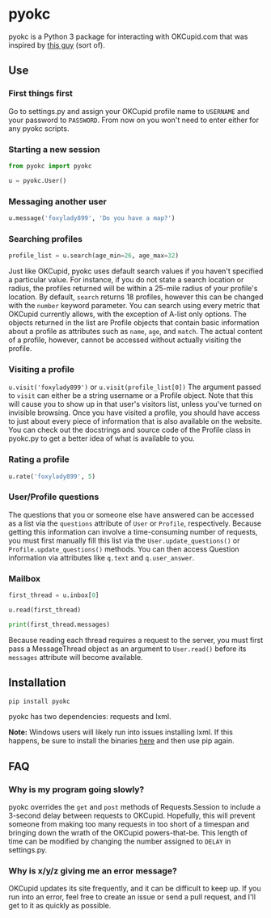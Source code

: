 <h1>pyokc</h1>

pyokc is a Python 3 package for interacting with OKCupid.com that
was inspired by
<a href="http://www.wired.com/wiredscience/2014/01/how-to-hack-okcupid/">this guy</a>
(sort of).

<h2>Use</h2>

<h3>First things first</h3>

Go to settings.py and assign your OKCupid profile name to `USERNAME` and your password
to `PASSWORD`. From now on you won't need to enter either for any pyokc scripts.

<h3>Starting a new session</h3>

```python
from pyokc import pyokc

u = pyokc.User()
```

<h3>Messaging another user</h3>

```python
u.message('foxylady899', 'Do you have a map?')
```

<h3>Searching profiles</h3>

```python
profile_list = u.search(age_min=26, age_max=32)
```

Just like OKCupid, pyokc uses default search values if you haven't specified a
particular value. For instance, if you do not state a search location or
radius, the profiles returned will be within a 25-mile radius of your profile's
location. By default, `search` returns 18 profiles, however this can be changed
with the `number` keyword parameter. You can search using every metric that
OKCupid currently allows, with the exception of A-list only options. The
objects returned in the list are Profile objects that contain basic information
about a profile as attributes such as `name`, `age`, and `match`. The actual
content of a profile, however, cannot be accessed without actually visiting the
profile.

<h3>Visiting a profile</h3>

`u.visit('foxylady899')` or `u.visit(profile_list[0])`
The argument passed to `visit` can either be a string username or a Profile
object. Note that this will cause you to show up in that user's visitors list,
unless you've turned on invisible browsing. Once you have visited a profile, you
should have access to just about every piece of information that is also
available on the website. You can check out the docstrings and source code of
the Profile class in pyokc.py to get a better idea of what is available to you.

<h3>Rating a profile</h3>

```python
u.rate('foxylady899', 5)
```

<h3>User/Profile questions</h3>

The questions that you or someone else have answered can be accessed as a
list via the `questions` attribute of `User` or `Profile`, respectively.
Because getting this information can involve a time-consuming number of
requests, you must first manually fill this list via the
`User.update_questions()` or `Profile.update_questions()` methods. You
can then access Question information via attributes like `q.text` and
`q.user_answer`.

<h3>Mailbox</h3>

```python
first_thread = u.inbox[0]

u.read(first_thread)

print(first_thread.messages)
```

Because reading each thread requires a request to the server, you must
first pass a MessageThread object as an argument to `User.read()` before
its `messages` attribute will become available.

<h2>Installation</h2>

```bash
pip install pyokc
```

pyokc has two dependencies: requests and lxml.

<b>Note:</b> Windows users will likely run into issues installing lxml. If
this happens, be sure to install the binaries
<a href="http://www.lfd.uci.edu/~gohlke/pythonlibs/#lxml">here</a> and then use
pip again.

<h2>FAQ</h2>

<h3>Why is my program going slowly?</h3>

pyokc overrides the `get` and `post` methods of Requests.Session to include a
3-second delay between requests to OKCupid. Hopefully, this will prevent
someone from making too many requests in too short of a timespan and bringing
down the wrath of the OKCupid powers-that-be. This length of time can be
modified by changing the number assigned to `DELAY` in settings.py.

<h3>Why is x/y/z giving me an error message?</h3>

OKCupid updates its site frequently, and it can be difficult to keep up. If you run into an error, feel free to create an issue or send a pull request, and I'll get to it as quickly as possible.
